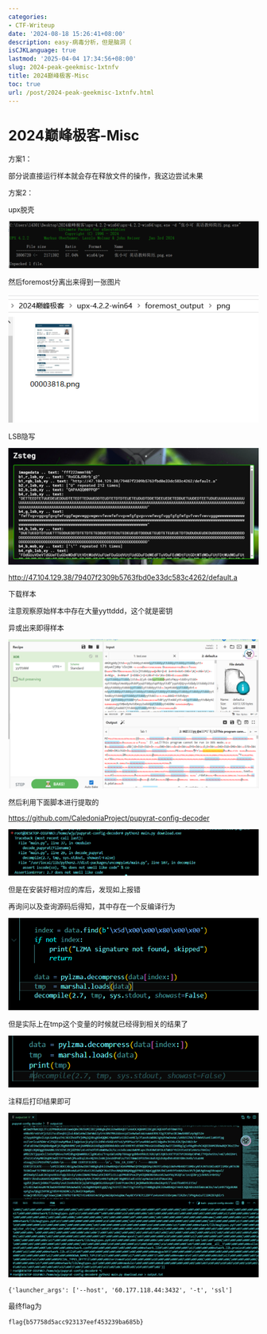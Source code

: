 ```yaml
---
categories:
- CTF-Writeup
date: '2024-08-18 15:26:41+08:00'
description: easy-病毒分析，但是脑洞（
isCJKLanguage: true
lastmod: '2025-04-04 17:34:56+08:00'
slug: 2024-peak-geekmisc-1xtnfv
title: 2024巅峰极客-Misc
toc: true
url: /post/2024-peak-geekmisc-1xtnfv.html
---
```

# 2024巅峰极客-Misc

方案1：

部分说直接运行样本就会存在释放文件的操作，我这边尝试未果

方案2：

upx脱壳

​![image](https://raw.githubusercontent.com/Wh1teJ0ker/PicGo/main/Pic/20240818154139.png)​

然后foremost分离出来得到一张图片

​![image](https://raw.githubusercontent.com/Wh1teJ0ker/PicGo/main/Pic/20240818154141.png)​

LSB隐写

​![image](https://raw.githubusercontent.com/Wh1teJ0ker/PicGo/main/Pic/20240818205032.png)​

http://47.104.129.38/79407f2309b5763fbd0e33dc583c4262/default.a

下载样本

注意观察原始样本中存在大量yyttddd，这个就是密钥

异或出来即得样本

​![image](https://raw.githubusercontent.com/Wh1teJ0ker/PicGo/main/Pic/20240818205006.png)​

然后利用下面脚本进行提取的

https://github.com/CaledoniaProject/pupyrat-config-decoder

​![image](https://raw.githubusercontent.com/Wh1teJ0ker/PicGo/main/Pic/20240818154142.png)​

但是在安装好相对应的库后，发现如上报错

再询问以及查询源码后得知，其中存在一个反编译行为

​![image](https://raw.githubusercontent.com/Wh1teJ0ker/PicGo/main/Pic/20240818154143.png)​

但是实际上在tmp这个变量的时候就已经得到相关的结果了

​![image](https://raw.githubusercontent.com/Wh1teJ0ker/PicGo/main/Pic/20240818154144.png)​

注释后打印结果即可

​![image](https://raw.githubusercontent.com/Wh1teJ0ker/PicGo/main/Pic/network-asset-20240818154146-20241001025744-380andk.png)​

```shell
{'launcher_args': ['--host', '60.177.118.44:3432', '-t', 'ssl']
```

最终flag为

```shell
flag{b57758d5acc923137eef453239ba685b}
```

‍
